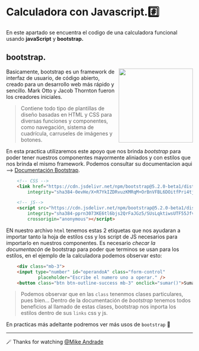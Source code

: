 # Calculadora con Javascript.#️⃣

En este apartado se encuentra el codigo de una calculadora funcional usando **javaScript** y **bootstrap.**

## bootstrap.

<p><img align= right src="https://external-content.duckduckgo.com/iu/?u=http%3A%2F%2Fdijitalturk.com%2Fveysel%2Fwp-content%2Fuploads%2F2016%2F12%2FBootstrap.png&f=1&nofb=1" width="200"</em></p>

Basicamente, bootstrap es un framework de interfaz de usuario, de código abierto, creado para un desarrollo web más rápido y sencillo. Mark Otto y Jacob Thornton fueron los creadores iniciales.

> Contiene todo tipo de plantillas de diseño basadas en HTML y CSS para diversas funciones y componentes, como navegación, sistema de cuadrícula, carruseles de imágenes y botones.

En esta practica utilizaremos este apoyo que nos brinda *bootstrap* para poder tener nuestros componentes mayormente aliniados y con estilos que nos brinda el mismo framework. Podemos consultar su documentacion aqui --> [Documentación Bootstrap](https://getbootstrap.com/docs/5.2/getting-started/introduction/).

````html
    <!-- CSS -->
    <link href="https://cdn.jsdelivr.net/npm/bootstrap@5.2.0-beta1/dist/css/bootstrap.min.css" rel="stylesheet"
        integrity="sha384-0evHe/X+R7YkIZDRvuzKMRqM+OrBnVFBL6DOitfPri4tjfHxaWutUpFmBp4vmVor" crossorigin="anonymous">

    <!-- jS-->
    <script src="https://cdn.jsdelivr.net/npm/bootstrap@5.2.0-beta1/dist/js/bootstrap.bundle.min.js"
        integrity="sha384-pprn3073KE6tl6bjs2QrFaJGz5/SUsLqktiwsUTF55Jfv3qYSDhgCecCxMW52nD2"
        crossorigin="anonymous"></script>
````

EN nuestro archivo `html` tenemos estas 2 etiquetas que nos ayudaran a importar tanto la hoja de estilos css y los script de JS necesarios para importarlo en nuestros componentes. Es necesario *checar la documentacón* de bootstrap para poder que terminos se usan para los estilos, en el ejemplo de la calculadora podemos observar esto:

````html
    <div class="mb-3">
    <input type="number" id="operandoA" class="form-control"
            placeholder="Escribe el numero uno a operar." />
    <button class="btn btn-outline-success mb-3" onclick="sumar()">Sumar</button>
````
> Podemos observar que en las `class` tenenmos clases particulares, pues bien... Dentro de la documentación de *bootstrap* tenemos todos beneficios al llamado de estas clases, bootstrap nos inporta los estilos dentro de sus `links` css y js.

En practicas más adeltante podremos ver más usos de `bootstrap` 🚀

---

🪄 Thanks for watching [@Mike Andrade](https://github.com/Mike-std-cpu)